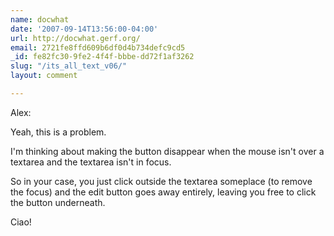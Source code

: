 ```yaml
---
name: docwhat
date: '2007-09-14T13:56:00-04:00'
url: http://docwhat.gerf.org/
email: 2721fe8ffd609b6df0d4b734defc9cd5
_id: fe82fc30-9fe2-4f4f-bbbe-dd72f1af3262
slug: "/its_all_text_v06/"
layout: comment

---
```


Alex:

Yeah, this is a problem.

I'm thinking about making the button disappear when the mouse isn't over a textarea and the textarea isn't in focus.

So in your case, you just click outside the textarea someplace (to remove the focus) and the edit button goes away entirely, leaving you free to click the button underneath.

Ciao!
